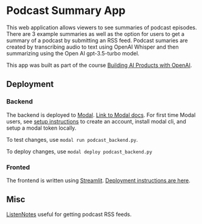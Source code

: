 # Podcast Summary App

This web application allows viewers to see summaries of podcast episodes. There are 3 example summaries as well as the option for users to get a summary of a podcast by submitting an RSS feed. Podcast sumaries are created by transcribing audio to text using OpenAI Whisper and then summarizing using the Open AI gpt-3.5-turbo model.

This app was built as part of the course [Building AI Products with OpenAI](https://uplimit.com/course/building-ai-products-with-openai).

## Deployment

### Backend

The backend is deployed to [Modal](https://modal.com/). [Link to Modal docs](https://modal.com/docs/guide).
For first time Modal users, see [setup instructions](https://modal.com/docs/guide) to create an account, install modal cli, and setup a modal token locally.

To test changes, use `modal run podcast_backend.py`.

To deploy changes, use `modal deploy podcast_backend.py`

### Fronted

The frontend is written using [Streamlit](https://streamlit.io/).
[Deployment instructions are here](https://docs.streamlit.io/streamlit-community-cloud/deploy-your-app).

## Misc

[ListenNotes](https://www.listennotes.com/) useful for getting podcast RSS feeds.
